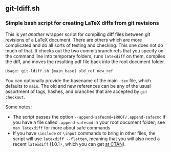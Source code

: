 ## git-ldiff.sh

### Simple bash script for creating LaTeX diffs from git revisions

This is *yet another* wrapper script for compiling diff files between git revisions of a LaTeX document. There are
others which are more complicated and do all sorts of testing and checking. This one does not do much of that. It
checks out the two commit/branch refs that you specify on the command line into temporary folders, runs `latexdiff` on
them, compiles the diff, and moves the resulting pdf file back into the root document folder.

    Usage: git-ldiff.sh [main_base] old_ref new_ref 

You can optionally provide the basename of the main `.tex` file, which defaults to `main`. The old and new references can be any of the usual assortment of tags, hashes, and branches that are accepted by `git checkout`. 

Some notes:

- The script passes the option `--append-safecmd=$ROOT/.append-safecmd` if you have a file called `.append-safecmd` in your root document folder; see `man latexdiff` for more about safe commands
- If you have `\include` or `\input` commands to bring in other files, the script will use `latexdiff --flatten`, meaning that you will also need a recent `latexdiff` (1.0.1+, which you can get [at CTAN](http://www.ctan.org/tex-archive/support/latexdiff/)).


